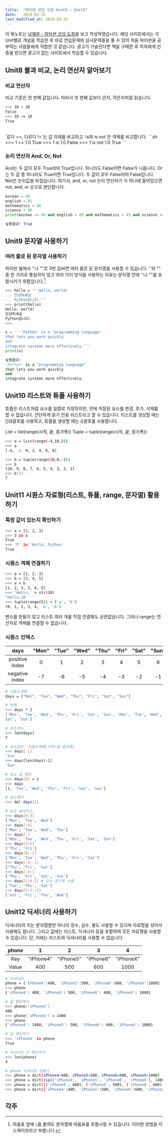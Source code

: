 ```yaml
---
title:  "파이썬 코딩 도장 Unit8 ~ UnitX"
date:   2019-03-25
last_modified_at: 2019-03-25
---
```

이 북노트는 [남재윤 - 파이썬 코딩 도장][1]을 보고 작성하였습니다. 해당 사이트에서는 각 Unit별로 개념을 학습한 후 바로 연습문제와 심사문제들을 풀 수 있어 처음 파이썬을 공부하는 사람들에게 적합한 것 같습니다. 광고가 거슬린다면 책을 구매한 후 저자에게 인증을 받으면 광고가 없는 사이트에서 학습할 수 있습니다.

## Unit8 불과 비교, 논리 연산자 알아보기
### 비교 연산자
비교 기준은 첫 번째 값입니다. 따라서 첫 번째 값보다 큰지, 작은지처럼 읽습니다.
```sh
>>> 10 > 20
False
>>> 10 <= 10
True
```
<br>
`같다 ==, 다르다 !=`는 값 자체를 비교하고 `is와 is not`은 객체를 비교합니다.
```sh
>>> 1 == 1.0
True
>>> 1 is 1.0
False
>>> 1 is not 1.0
True
```

### 논리 연산자 And, Or, Not
And는 두 값이 모두 True라야 True입니다. 하나라도 False이면 False가 나옵니다. Or는 두 값 중 하나라도 True이면 True입니다. 두 값이 모두 False라야 False입니다. Not은 논리값을 뒤집습니다. 여기서, and, or, not 논리 연산자가 식 하나에 들어있으면 not, and, or 순으로 판단합니다.

```python
korean = 90
english = 81
mathematics = 86
science = 80
print(korean >= 90 and english > 80 and mathematics > 85 and science >= 80)

실행결과: True
```

## Unit9 문자열 사용하기
### 여러 줄로 된 문자열 사용하기
파이썬 쉘에서 ''나 ""로 3번 감싸면 여러 줄로 된 문자열을 사용할 수 있습니다. ''와 "" 중 한 가지로 통일하지 않고 여러 가지 방식을 사용하는 이유는 문자열 안에 ''나 ""를 포함시키기 위함입니다.[^1]
```sh
>>> hello = '''Hello, world!
... 안녕하세요
... Python입니다.'''
>>> print(hello)
Hello, world!
안녕하세요
Python입니다.
>>>
```
```python
s = ''''Python' is a "programming language"
that lets you work quickly
and
integrate systems more effectively.'''
print(s)

실행결과:
'Python' is a "programming language"
that lets you work quickly
and
integrate systems more effectively.
```

## Unit10 리스트와 튜플 사용하기
튜플은 리스트처럼 요소를 일렬로 저장하지만, 안에 저장된 요소를 변경, 추가, 삭제를 할 수 없습니다. 간단하게 읽기 전용 리스트라고 할 수 있습니다. 리스트를 생성할 때는 []대괄호를 사용하고, 튜플을 생성할 때는 ()괄호를 사용합니다.

List = list(range(시작, 끝, 증가폭))
Tuple = tuple(range(시작, 끝, 증가폭))
```sh
>>> a = list(range(-4,10,2))
>>> a
[-4, -2, 0, 2, 4, 6, 8]

>>> b = tuple(range(10,0,-1))
>>> b
(10, 9, 8, 7, 6, 5, 4, 3, 2, 1)
>>> b[3]
7
```

## Unit11 시퀀스 자료형(리스트, 튜플, range, 문자열) 활용하기
### 특정 값이 있는지 확인하기
```sh
>>> a = [1, 2, 3]
>>> 3 in a
True
>>> 'P' in 'Hello, Python'
True
```
### 시퀀스 객체 연결하기
```sh
>>> a = [1, 2, 3]
>>> b = [3, 4, 5]
>>> a + b
[1, 2, 3, 3, 4, 5]
>>> 'Hello,' + str(10)
'Hello,10'
>>> tuple(range(5)) + ('a', 'b')
(0, 1, 2, 3, 4, 'a', 'b')
```
변수를 만들지 않고 리스트 여러 개를 직접 연결해도 상관없습니다. 그러나 range는 연산자로 객체를 연결할 수 없습니다.

### 시퀀스 인덱스

|      days      | "Mon" | "Tue" | "Wed" | "Thu" | "Fri" | "Sat" | "Sun" |
|:--------------:|:-----:|:-----:|:-----:|:-----:|:-----:|:-----:|:-----:|
| positive index |   0   |   1   |   2   |   3   |   4   |   5   |   6   |
| negative index |   -7  |   -6  |   -5  |   -4  |   -3  |   -2  |   -1  |

```sh
# 시퀀스객체
days = ["Mon", "Tue", "Wed", "Thu", "Fri", "Sat", "Sun"]

# 반복
>>> days * 2
['Mon', 'Tue', 'Wed', 'Thu', 'Fri', 'Sat', 'Sun', 'Mon', 'Tue', 'Wed', 'Thu', 'Fri', '
Sat', 'Sun']

# 요소개수
>>> len(days)
7

# 요소접근: 시퀀스객체[시작:끝:증가폭]
>>> days[-1]
'Sun'
>>> days[len(days)-1]
'Sun'

# 요소 값 할당
>>> days[0] = 1
>>> days
[1, 'Tue', 'Wed', 'Thu', 'Fri', 'Sat', 'Sun']

# 요소제거
>>> del days[1]

# 요소 슬라이스
>>> days[0:3]
['Mon', 'Tue', 'Wed']
>>> days[:4]
['Mon', 'Tue', 'Wed', 'Thu']
>>> days[:]
['Mon', 'Tue', 'Wed', 'Thu', 'Fri', 'Sat', 'Sun']
>>> days[3:5]
['Thu', 'Fri']
>>> days[0:-1]
['Mon', 'Tue', 'Wed', 'Thu', 'Fri', 'Sat']
>>> days[-4:-1]
['Thu', 'Fri', 'Sat']
>>> days[-4:]
['Thu', 'Fri', 'Sat', 'Sun']
>>> days[1:6:2] # 요소 증가폭 사용
['Tue', 'Thu', 'Sat']
>>> days[5:1:-1]
['Sat', 'Fri', 'Thu', 'Wed']
```
## Unit12 딕셔너리 사용하기
딕셔너리의 키는 문자열뿐만 아니라 정수, 실수, 불도 사용할 수 있으며 자료형을 섞어서 사용해도 됩니다. 그리고 값에는 리스트, 딕셔너리 등을 포함하여 모든 자료형을 사용할 수 있습니다. 단, 키에는 리스트와 딕셔너리를 사용할 수 없습니다.

| phone |     1     |     2     |     3     |     4     |
|:-----:|:---------:|:---------:|:---------:|:---------:|
|  Key  | "iPhone4" | "iPhone5" | "iPhone6" | "iPhoneX" |
| Value |    400    |    500    |    600    |    1000   |

```sh
# 딕셔너리
phone = {'iPhone4':400, 'iPhone5':500, 'iPhone6':600, 'iPhoneX':1000}
>>> phone
{'iPhone4': 400, 'iPhone5': 500, 'iPhone6': 600, 'iPhoneX': 1000}

# 값 할당하기
>>> phone['iPhone4']
400
>>> phone['iPhone4'] = 1400
>>> phone
{'iPhone4': 1400, 'iPhone5': 500, 'iPhone6': 600, 'iPhoneX': 1000}

# 값 확인하기
>>> 'iPhone4' in phone
True

# 딕셔너리 수 확인하기
>>> len(phone)
4

# phone 딕셔너리 만들기
>>> phone = dict(iPhone4=400, iPhone5=500, iPhone6=600, iPhoneX=1000)
>>> phone = dict(zip(['iPhone4', 'iPhone5', 'iPhone6', 'iPhoneX'], [400, 500, 600, 1000]))
>>> phone = dict([('iPhone4', 400), ('iPhone5', 500), ('iPhone6', 600), ('iPhoneX', 1000)])
>>> phone = dict({'iPhone4':400, 'iPhone5':500, 'iPhone6':600, 'iPhoneX':1000})
```


[1]: https://dojang.io/course/view.php?id=7

## 각주
[^1]: 따옴표 앞에 `\`를 붙여도 문자열에 따옴표를 포함시킬 수 있습니다. 이러한 방법을 이스케이프라고 부릅니다.
